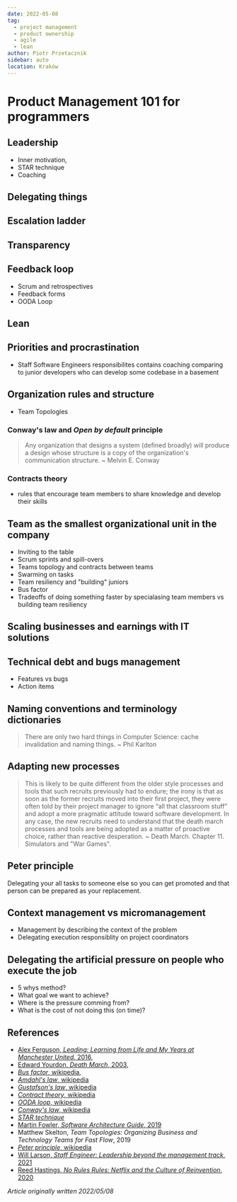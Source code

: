 ```yaml
---
date: 2022-05-08
tag:
  - project management
  - product ownership
  - agile
  - lean
author: Piotr Przetacznik
sidebar: auto
location: Kraków
---
```


# Product Management 101 for programmers

## Leadership

* Inner motivation,
* STAR technique
* Coaching

## Delegating things

## Escalation ladder

## Transparency

## Feedback loop

* Scrum and retrospectives
* Feedback forms
* OODA Loop

## Lean

## Priorities and procrastination

- Staff Software Engineers responsibilites contains coaching comparing to junior developers who can develop some codebase in a basement

## Organization rules and structure

- Team Topologies

### Conway's law and *Open by default* principle

> Any organization that designs a system (defined broadly) will produce a design whose structure is a copy of the organization's communication structure. ~ Melvin E. Conway

### Contracts theory

* rules that encourage team members to share knowledge and develop their skills

## Team as the smallest organizational unit in the company

- Inviting to the table
- Scrum sprints and spill-overs
- Teams topology and contracts between teams
- Swarming on tasks
- Team resiliency and "building" juniors
- Bus factor
- Tradeoffs of doing something faster by specialasing team members vs building team resiliency

## Scaling businesses and earnings with IT solutions


## Technical debt and bugs management

* Features vs bugs
* Action items

## Naming conventions and terminology  dictionaries

> There are only two hard things in Computer Science: cache invalidation and naming things. ~ Phil Karlton

## Adapting new processes

> This is likely to be quite different from the older style processes and tools that such recruits previously had to endure; the irony is that as soon as the former recruits moved into their first project, they were often told by their project manager to ignore “all that classroom stuff” and adopt a more pragmatic attitude toward software development. In any case, the new recruits need to understand that the death march processes and tools are being adopted as a matter of proactive choice, rather than reactive desperation. ~ Death March. Chapter 11. Simulators and "War Games".

## Peter principle

Delegating your all tasks to someone else so you can get promoted and that person can be prepared as your replacement.

## Context management vs micromanagement

- Management by describing the context of the problem
- Delegating execution responsiblity on project coordinators

## Delegating the artificial pressure on people who execute the job

- 5 whys method?
- What goal we want to achieve?
- Where is the pressure comming from?
- What is the cost of not doing this (on time)?

## References

* [Alex Ferguson, *Leading: Learning from Life and My Years at Manchester United*. 2016](https://www.amazon.com/Leading-Learning-Years-Manchester-United/dp/0316268100),
* [Edward Yourdon, *Death March*, 2003](https://www.amazon.com/Death-March-2nd-Edward-Yourdon/dp/013143635X),
* [*Bus factor*, wikipedia](https://en.wikipedia.org/wiki/Bus_factor),
* [*Amdahl's law*, wikipedia](https://en.wikipedia.org/wiki/Amdahl%27s_law)
* [*Gustafson's law*, wikipedia](https://en.wikipedia.org/wiki/Gustafson%27s_law)
* [*Contract theory*, wikipedia](https://en.wikipedia.org/wiki/Contract_theory)
* [*OODA loop*, wikipedia](https://en.wikipedia.org/wiki/OODA_loop)
* [*Conway's law*, wikipedia](https://en.wikipedia.org/wiki/Conway%27s_law)
* [*STAR technique*](https://en.wikipedia.org/wiki/Situation,_task,_action,_result)
* [Martin Fowler, *Software Architecture Guide*, 2019](https://martinfowler.com/architecture/)
* Matthew Skelton, *Team Topologies: Organizing Business and Technology Teams for Fast Flow*, 2019
* [*Peter principle*, wikipedia](https://en.wikipedia.org/wiki/Peter_principle)
* [Will Larson, *Staff Engineer: Leadership beyond the management track*, 2021](https://www.amazon.pl/Staff-Engineer-Leadership-beyond-management/dp/1736417916)
* [Reed Hastings, *No Rules Rules: Netflix and the Culture of Reinvention*, 2020](https://www.amazon.pl/No-Rules-Netflix-Culture-Reinvention/dp/075355366X)

*Article originally written 2022/05/08*

